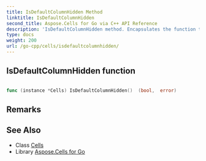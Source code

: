 ```yaml
---
title: IsDefaultColumnHidden Method 
linktitle: IsDefaultColumnHidden
second_title: Aspose.Cells for Go via C++ API Reference
description: 'IsDefaultColumnHidden method. Encapsulates the function that represents isdefaultcolumnhidden in Go.'
type: docs
weight: 200
url: /go-cpp/cells/isdefaultcolumnhidden/
---
```


## IsDefaultColumnHidden function


```go

func (instance *Cells) IsDefaultColumnHidden()  (bool,  error) 

```

## Remarks


## See Also

* Class [Cells](../)
* Library [Aspose.Cells for Go](../../)
